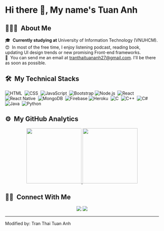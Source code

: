 # Hi there 👋, My name's Tuan Anh

## 👨🏻‍💻 &nbsp;About Me

🎓 &nbsp;<b>Currently studying at </b> University of Information Technology (VNUHCM).\
😍 &nbsp;In most of the free time, I enjoy listening podcast, reading book, updating UI design trends or new promising Front-end frameworks.\
📧 &nbsp;You can send me an email at <a href="mailto:tranthaituananh27@gmail.com">tranthaituananh27@gmail.com</a>. I'll be there as soon as possible.

## 🛠 &nbsp;My Technical Stacks
![HTML](https://img.shields.io/badge/-HTML-05122A?style=for-the-badge&logo=HTML5)&nbsp;
![CSS](https://img.shields.io/badge/-CSS-05122A?style=for-the-badge&logo=CSS3&logoColor=1572B6)&nbsp;
![JavaScript](https://img.shields.io/badge/-JavaScript-05122A?style=for-the-badge&logo=javascript)&nbsp;
![Bootstrap](https://img.shields.io/badge/bootstrap-05122A?style=for-the-badge&logo=bootstrap&logoColor=white)
![Node.js](https://img.shields.io/badge/-Node.js-05122A?style=for-the-badge&logo=node.js)&nbsp;
![React](https://img.shields.io/badge/-React-05122A?style=for-the-badge&logo=react)&nbsp;
![React Native](https://img.shields.io/badge/react_native-05122A?style=for-the-badge&logo=react&logoColor=%2361DAFB)&nbsp;
![MongoDB](https://img.shields.io/badge/MongoDB-05122A?style=for-the-badge&logo=mongodb)&nbsp;
![Firebase](https://img.shields.io/badge/firebase-05122A?style=for-the-badge&logo=firebase)
![Heroku](https://img.shields.io/badge/heroku-05122A?style=for-the-badge&logo=heroku&logoColor=white)&nbsp;
![C](https://img.shields.io/badge/-C-05122A?style=for-the-badge&logo=C)&nbsp;
![C++](https://img.shields.io/badge/-C++-05122A?style=for-the-badge&logo=C%2B%2B)&nbsp;
![C#](https://img.shields.io/badge/c%23-05122A?style=for-the-badge&logo=c-sharp)&nbsp;
![Java](https://img.shields.io/badge/java-05122A?style=for-the-badge&logo=java&logoColor=white)&nbsp;
![Python](https://img.shields.io/badge/python-05122A?style=for-the-badge&logo=python&logoColor=ffdd54)&nbsp;<br>
## ⚙️ &nbsp;My GitHub Analytics

<div align="center">
  <a href="https://github.com/tranthaituananh">
    <img height="180em" src="https://github-readme-stats.vercel.app/api?username=tranthaituananh&layout=compact&theme=react&show_icons=true&include_all_commits=true&count_private=true" />
    <img height="180em" src="https://github-readme-stats.vercel.app/api/top-langs/?username=tranthaituananh&langs_count=6&layout=compact&theme=react" />  
  </a>
</div>

## 🤝🏻 &nbsp;Connect With Me

<p align="center">
  <a href="mailto:tranthaituananh27@gmail.com"><img src="https://img.shields.io/badge/GMAIL-D14836?style=for-the-badge&logo=gmail&logoColor=white"/></a>
  <a href="https://t.me/tuananh2705"><img src="https://img.shields.io/badge/TELEGRAM-2CA5E0?style=for-the-badge&logo=telegram&logoColor=white"/></a>
</p>

---

Modified by: Tran Thai Tuan Anh